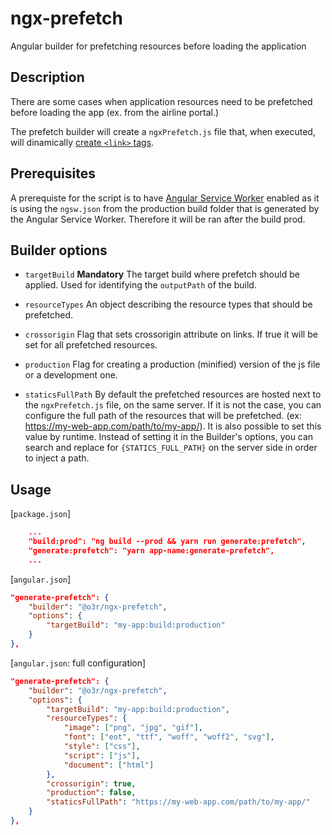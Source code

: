 # ngx-prefetch
Angular builder for prefetching resources before loading the application

## Description
There are some cases when application resources need to be prefetched before loading the app (ex. from the airline portal.)

The prefetch builder will create a `ngxPrefetch.js` file that, when executed, will dinamically [create `<link>` tags](https://developer.mozilla.org/en-US/docs/Web/HTTP/Link_prefetching_FAQ).

## Prerequisites
A prerequiste for the script is to have [Angular Service Worker](https://angular.io/guide/service-worker-intro) enabled as it is using the `ngsw.json` from the production build  folder that is generated by the Angular Service Worker. Therefore it will be ran after the build prod.

## Builder options
  - `targetBuild` **Mandatory** The target build where prefetch should be applied. Used for identifying the `outputPath` of the build.

  - `resourceTypes` An object describing the resource types that should be prefetched.

  - `crossorigin` Flag that sets crossorigin attribute on links. If true it will be set for all prefetched resources.

  - `production` Flag for creating a production (minified) version of the js file or a development one.

  - `staticsFullPath` By default the prefetched resources are hosted next to the `ngxPrefetch.js` file, on the same server. If it is not the case, you can configure the full path of the resources that will be prefetched. (ex: https://my-web-app.com/path/to/my-app/). It is also possible to set this value by runtime. Instead of setting it in the Builder's options, you can search and replace for `{STATICS_FULL_PATH}` on the server side in order to inject a path.
## Usage

[`package.json`]

```json
    ...
    "build:prod": "ng build --prod && yarn run generate:prefetch",
    "generate:prefetch": "yarn app-name:generate-prefetch",
    ...
```

[`angular.json`]

```json
"generate-prefetch": {
    "builder": "@o3r/ngx-prefetch",
    "options": {
        "targetBuild": "my-app:build:production"
    }
},
```

[`angular.json`: full configuration]

```json
"generate-prefetch": {
    "builder": "@o3r/ngx-prefetch",
    "options": {
        "targetBuild": "my-app:build:production",
        "resourceTypes": {
            "image": ["png", "jpg", "gif"],
            "font": ["eot", "ttf", "woff", "woff2", "svg"],
            "style": ["css"],
            "script": ["js"],
            "document": ["html"]
        },
        "crossorigin": true,
        "production": false,
        "staticsFullPath": "https://my-web-app.com/path/to/my-app/"
    }
},
```